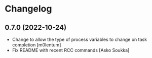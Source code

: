 Changelog
=========


0.7.0 (2022-10-24)
------------------

- Change to allow the type of process variables to change on task completion
  [m0lentum]
- Fix README with recent RCC commands
  [Asko Soukka]

